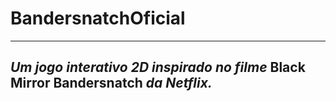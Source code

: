 # BandersnatchOficial
---
*Um jogo interativo 2D inspirado no filme* **Black Mirror Bandersnatch** *da Netflix.*
---
